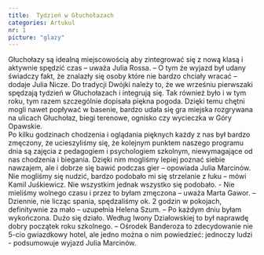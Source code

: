 ```yaml
---
title:  Tydzień w Głuchołazach
categories: Artukul
nr: 1
picture: "glazy"
---
```

Głuchołazy są idealną miejscowością aby zintegrować się z nową klasą i aktywnie spędzić czas – uważa Julia Rossa. – O tym że wyjazd był udany świadczy fakt, że znalazły się osoby które nie bardzo chciały wracać – dodaje Julia Nicze.
 Do tradycji Dwójki należy to, że we wrześniu pierwszaki spędzają tydzień w Głuchołazach i integrują się. Tak również było i w tym roku, tym razem szczególnie dopisała piękna pogoda. Dzięki temu chętni mogli nawet popływać w basenie, bardzo udała się gra miejska rozgrywana na ulicach Głuchołaz, biegi terenowe, ognisko czy wycieczka w Góry Opawskie.  
Po kilku godzinach chodzenia i oglądania pięknych każdy z nas był bardzo zmęczony, że ucieszyliśmy się, że kolejnym punktem naszego programu  dnia są zajęcia z pedagogiem i psychologiem szkolnym, niewymagające od nas chodzenia i biegania.  Dzięki nim mogliśmy lepiej poznać siebie nawzajem, ale i dobrze się bawić podczas gier – opowiada Julia Marcinów.  Nie mogliśmy się nudzić, bardzo podobało mi się strzelanie z łuku – mówi Kamil Juśkiewicz. Nie wszystkim jednak wszystko się  podobało. - Nie mieliśmy wolnego czasu i przez to byłam zmęczona – uważa Marta Gawor. – Dziennie, nie licząc spania, spędzaliśmy ok. 2 godzin w pokojach, definitywnie za mało – uzupełnia Helena Szum. – Po każdym dniu byłam wykończona. Dużo się działo. Według Iwony Działowskiej to był naprawdę dobry początek roku szkolnego.  – Ośrodek Banderoza to zdecydowanie nie  5-cio gwiazdkowy hotel, ale jedno można o nim powiedzieć: jednoczy ludzi - podsumowuje wyjazd Julia Marcinów.

